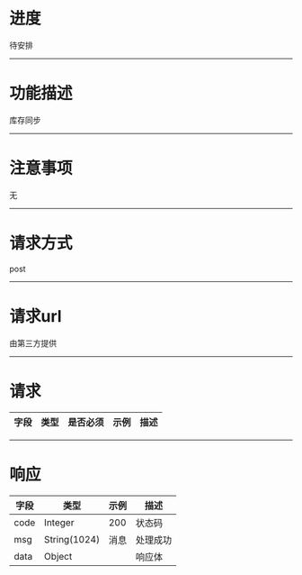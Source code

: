 # 进度
待安排

---

# 功能描述
库存同步

---

# 注意事项
无

---

# 请求方式
post

---

# 请求url
由第三方提供

---

# 请求
| 字段                       | 类型         | 是否必须  | 示例                          | 描述                                 |
| ------------------------- | ------------ | ----- | ------------------------------- | ----------------------------------- |

---

# 响应
| 字段                           | 类型         | 示例                              | 描述                                 |
| ----------------------------- | ------------ | -------------------------------- | ----------------------------------- |
| code                          | Integer      | 200                              | 状态码                                |
| msg                           | String(1024) | 消息                              | 处理成功                              |
| data                          | Object       |                                  | 响应体                                |

